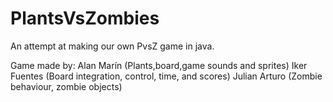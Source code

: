 # PlantsVsZombies
An attempt at making our own PvsZ game in java. 

Game made by: 
Alan Marín (Plants,board,game sounds and sprites)
Iker Fuentes (Board integration, control, time, and scores)
Julian Arturo (Zombie behaviour, zombie objects)
